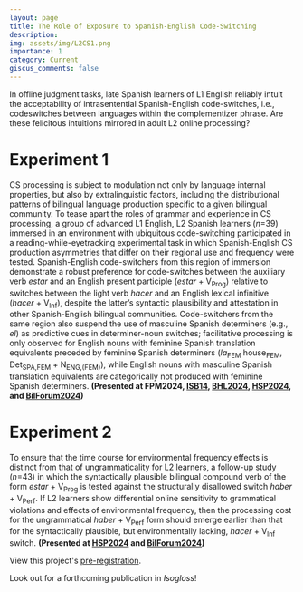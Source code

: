 ```yaml
---
layout: page
title: The Role of Exposure to Spanish-English Code-Switching
description:
img: assets/img/L2CS1.png
importance: 1
category: Current
giscus_comments: false
---
```

In offline judgment tasks, late Spanish learners of L1 English reliably intuit the acceptability of intrasentential Spanish-English code-switches, i.e., codeswitches between languages within the complementizer phrase. Are these felicitous intuitions mirrored in adult L2
online processing?

# Experiment 1

CS processing is subject to modulation not only by language internal properties, but also by extralinguistic factors, including the distributional patterns of bilingual language production specific to a given bilingual community. To tease apart the roles of grammar and
experience in CS processing, a group of advanced L1 English, L2 Spanish learners (*n*=39) immersed in an environment with ubiquitous code-switching participated in a reading-while-eyetracking experimental task in which Spanish-English CS production asymmetries that differ on their regional use and frequency were tested. Spanish-English code-switchers from this region of immersion demonstrate a robust preference for code-switches between the auxiliary verb *estar* and an English present participle (*estar* + V<sub>Prog</sub>) relative to switches between the light verb *hacer* and an English lexical infinitive (*hacer* + V<sub>Inf</sub>), despite the latter’s syntactic plausibility and attestation in other Spanish-English bilingual communities. Code-switchers from the same region also suspend the use of masculine Spanish determiners (e.g., *el*) as predictive cues in determiner-noun switches; facilitative processing is only observed for English nouns with feminine Spanish translation equivalents preceded by feminine Spanish determiners (*la*<sub>FEM</sub> house<sub>FEM</sub>, Det<sub>SPA,FEM</sub> + N<sub>ENG,(FEM)</sub>), while English nouns with masculine Spanish translation
equivalents are categorically not produced with feminine Spanish determiners. **(Presented at FPM2024, [ISB14](https://drive.google.com/file/d/1V1p47XGXjBwZrtY17u45DcHOhLbxUOpd/view), [BHL2024](https://bhlmultilingualism.wixsite.com/bhl-multilingualism/copia-de-submissions), [HSP2024](https://hsp2024.github.io/abstracts/submission_291.pdf), and [BilForum2024](https://bilforum.hip.uic.edu/program/))**

# Experiment 2

To ensure that the time course for environmental frequency effects is distinct from that of ungrammaticality for L2 learners, a follow-up study (*n*=43) in which the syntactically plausible bilingual compound verb of the form *estar* + V<sub>Prog</sub> is tested against
the structurally disallowed switch *haber* + V<sub>Perf</sub>. If L2 learners show differential online sensitivity to grammatical violations and effects of environmental frequency, then the processing cost for the ungrammatical *haber* + V<sub>Perf</sub> form should emerge earlier than that for the syntactically plausible, but environmentally lacking, *hacer* + V<sub>Inf</sub> switch. **(Presented at [HSP2024](https://hsp2024.github.io/abstracts/submission_291.pdf) and [BilForum2024](https://bilforum.hip.uic.edu/program/))**

View this project's [pre-registration](https://doi.org/10.17605/OSF.IO/7BZXE).

Look out for a forthcoming publication in *Isogloss*!
